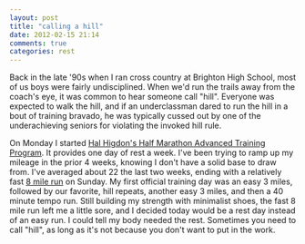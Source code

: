 ```yaml
---
layout: post
title: "calling a hill"
date: 2012-02-15 21:14
comments: true
categories: rest
---
```


Back in the late '90s when I ran cross country at Brighton High School, most of us boys were fairly undisciplined. When we'd run the trails away from the coach's eye, it was common to hear someone call "hill". Everyone was expected to walk the hill, and if an underclassman dared to run the hill in a bout of training bravado, he was typically cussed out by one of the underachieving seniors for violating the invoked hill rule.

On Monday I started [Hal Higdon's Half Marathon Advanced Training Program](http://www.halhigdon.com/training/51133/Half-Marathon-Advanced-Training-Program/). It provides one day of rest a week. I've been trying to ramp up my mileage in the prior 4 weeks, knowing I don't have a solid base to draw from. I've averaged about 22 the last two weeks, ending with a relatively fast [8 mile run](http://runkeeper.com/user/pkananen/activity/70546044) on Sunday. My first official training day was an easy 3 miles, followed by our favorite, hill repeats, another easy 3 miles, and then a 40 minute tempo run. Still building my strength with minimalist shoes, the fast 8 mile run left me a little sore, and I decided today would be a rest day instead of an easy run. I could tell my body needed the rest. Sometimes you need to call "hill", as long as it's not because you don't want to put in the work.
